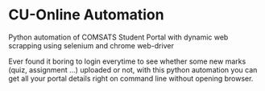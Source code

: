 # CU-Online Automation
Python automation of COMSATS Student Portal with dynamic web scrapping using selenium and chrome web-driver


Ever found it boring to login everytime to see whether some new marks (quiz, assignment ...) uploaded or not, with this python automation you can get all your portal details right on command line without opening browser.

